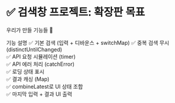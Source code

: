 # ✅ 검색창 프로젝트: 확장판 목표
우리가 만들 기능들 🔧

기능	설명
✅ 기본 검색 (입력 + 디바운스 + switchMap)	
✅ 중복 검색 무시 (distinctUntilChanged)	
✅ API 요청 시뮬레이션 (timer)	
✅ API 에러 처리 (catchError)	
✅ 로딩 상태 표시	
✅ 결과 캐싱 (Map)	
✅ combineLatest로 UI 상태 조합	
✅ 마지막 입력 + 결과 UI 출력